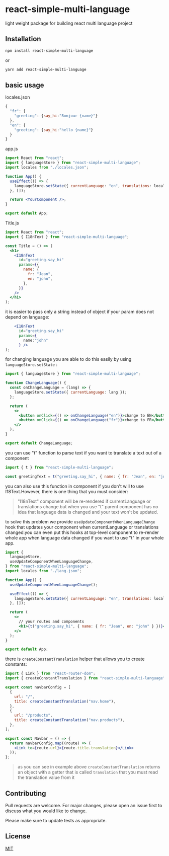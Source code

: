# react-simple-multi-language

light weight package for building react multi language project

## Installation

```bash
npm install react-simple-multi-language
```

or

```bash
yarn add react-simple-multi-language
```

## basic usage

locales.json

```javascript
{
  "fr": {
    "greeting": {say_hi:"Bonjour {name}"}
  },
  "en": {
    "greeting": {say_hi:"hello {name}"}
  }
}
```

app.js

```jsx
import React from "react";
import { languageStore } from "react-simple-multi-language";
import locales from "./locales.json";

function App() {
  useEffect(() => {
    languageStore.setState({ currentLanguage: "en", translations: locales });
  }, []);

  return <YourComponent />;
}

export default App;
```

Title.js

```jsx
import React from "react";
import { I18nText } from "react-simple-multi-language";

const Title = () => (
  <h1>
    <I18nText
      id="greeting.say_hi"
      params={{
        name: {
          fr: "Jean",
          en: "john",
        },
      }}
    />
  </h1>
);
```

it is easier to pass only a string instead of object if your param does not depend on language:

```jsx
    <I18nText
      id="greeting.say_hi"
      params={
        name:"john"
      } />
);
```

for changing language you are able to do this easily by using `languageStore.setState` :

```jsx
import { languageStore } from "react-simple-multi-language";

function ChangeLanguage() {
  const onChangeLanguage = (lang) => {
    languageStore.setState({ currentLanguage: lang });
  };

  return (
    <>
      <button onClick={() => onChangeLanguage("en")}>change to EN</button>
      <button onClick={() => onChangeLanguage("fr")}>change to FR</button>
    </>
  );
}

export default ChangeLanguage;
```

you can use "t" function to parse text if you want to translate a text out of a component

```jsx
import { t } from "react-simple-multi-language";

const greetingText = t("greeting.say_hi", { name: { fr: "Jean", en: "john" } });
```

you can also use this function in component if you don't will to use I18Text.However, there is one thing that you must consider: <br/>

> "I18nText" component will be re-rendered if currentLanguage or translations change.but when you use "t" parent component has no idea that language data is changed and your text won't be updated.

to solve this problem we provide `useUpdateComponentWhenLanguageChange` hook that updates your component when currentLanguage or translations changed.you can even put this hooks at top-level component to re-render whole app when language data changed if you want to use "t" in your whole app.

```jsx
import {
  languageStore,
  useUpdateComponentWhenLanguageChange,
} from "react-simple-multi-language";
import locales from "./lang.json";

function App() {
  useUpdateComponentWhenLanguageChange();

  useEffect(() => {
    languageStore.setState({ currentLanguage: "en", translations: locales });
  }, []);

  return (
    <>
      // your routes and components
      <h1>{t("greeting.say_hi", { name: { fr: "Jean", en: "john" } })}</h1>
    </>
  );
}

export default App;
```

there is `createConstantTranslation` helper that allows you to create constants:

```jsx
import { Link } from "react-router-dom";
import { createConstantTranslation } from "react-simple-multi-language";

export const navbarConfig = [
  {
    url: "/",
    title: createConstantTranslation("nav.home"),
  },
  {
    url: "/products",
    title: createConstantTranslation("nav.products"),
  },
];

export const Navbar = () => {
  return navbarConfig.map((route) => (
    <Link to={route.url}>{route.title.translation}</Link>
  ));
};
```

> as you can see in example above `createConstantTranslation` returns an object with a getter that is called `translation` that you must read the translation value from it

## Contributing

Pull requests are welcome. For major changes, please open an issue first to discuss what you would like to change.

Please make sure to update tests as appropriate.

## License

[MIT](https://choosealicense.com/licenses/mit/)
